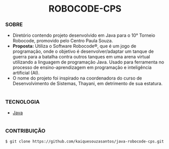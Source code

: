 <h1 align=center>ROBOCODE-CPS</h1>

### SOBRE

- Diretório contendo projeto desenvolvido em Java para o 10° Torneio Robocode, promovido pelo Centro Paula Souza.
- <strong>Proposta:</strong> Utiliza o Software Robocode®, que é um jogo de programação, onde o objetivo é desenvolver/adaptar um tanque de guerra para a batalha contra outros tanques em uma arena virtual utilizando a linguagem de programação Java. Usado para ferramenta no processo de ensino-aprendizagem em programação e inteligência artificial (AI).
- O nome do projeto foi inspirado na coordenadora do curso de Desenvolvimento de Sistemas, Thayani, em detrimento de sua estatura.

#
### TECNOLOGIA
- [Java](https://docs.oracle.com/en/java)

#
### CONTRIBUIÇÃO

```
$ git clone https://github.com/kaiquesouzasantos/java-robocode-cps.git 
```
